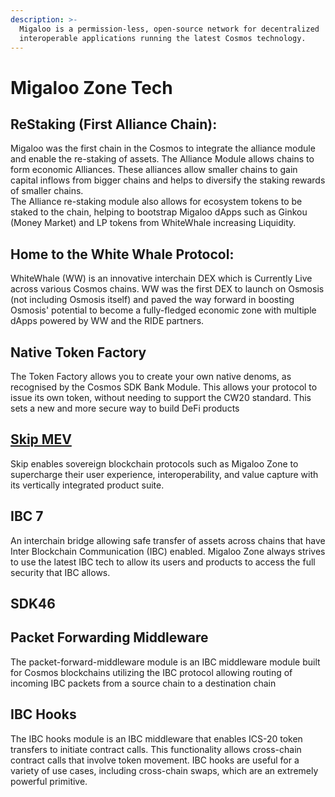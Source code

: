 ```yaml
---
description: >-
  Migaloo is a permission-less, open-source network for decentralized
  interoperable applications running the latest Cosmos technology.
---
```


# Migaloo Zone Tech

## **ReStaking** (**First Alliance Chain):**&#x20;

Migaloo was the first chain in the Cosmos to integrate the alliance module and enable the re-staking of assets. The Alliance Module allows chains to form economic Alliances. These alliances allow smaller chains to gain capital inflows from bigger chains and helps to diversify the staking rewards of smaller chains.\
The Alliance re-staking module also allows for ecosystem tokens to be staked to the chain, helping to bootstrap Migaloo dApps such as Ginkou (Money Market) and LP tokens from WhiteWhale increasing Liquidity.

## Home to the White Whale Protocol:

WhiteWhale (WW) is an innovative interchain DEX which is Currently Live across various Cosmos chains. WW was the first DEX to launch on Osmosis (not including Osmosis itself) and paved the way forward in boosting Osmosis' potential to become a fully-fledged economic zone with multiple dApps powered by WW and the RIDE partners.

## Native Token Factory

The Token Factory allows you to create your own native denoms, as recognised by the Cosmos SDK Bank Module. This allows your protocol to issue its own token, without needing to support the CW20 standard. This sets a new and more secure way to build DeFi products

## [Skip MEV](https://skip.money/)

Skip enables sovereign blockchain protocols such as Migaloo Zone to supercharge their user experience, interoperability, and value capture with its vertically integrated product suite.

## IBC 7

An interchain bridge allowing safe transfer of assets across chains that have Inter Blockchain Communication (IBC) enabled. Migaloo Zone always strives to use the latest IBC tech to allow its users and products to access the full security that IBC allows.

## SDK46



## Packet Forwarding Middleware

The packet-forward-middleware module is an IBC middleware module built for Cosmos blockchains utilizing the IBC protocol allowing routing of incoming IBC packets from a source chain to a destination chain

## IBC Hooks

The IBC hooks module is an IBC middleware that enables ICS-20 token transfers to initiate contract calls. This functionality allows cross-chain contract calls that involve token movement. IBC hooks are useful for a variety of use cases, including cross-chain swaps, which are an extremely powerful primitive.
